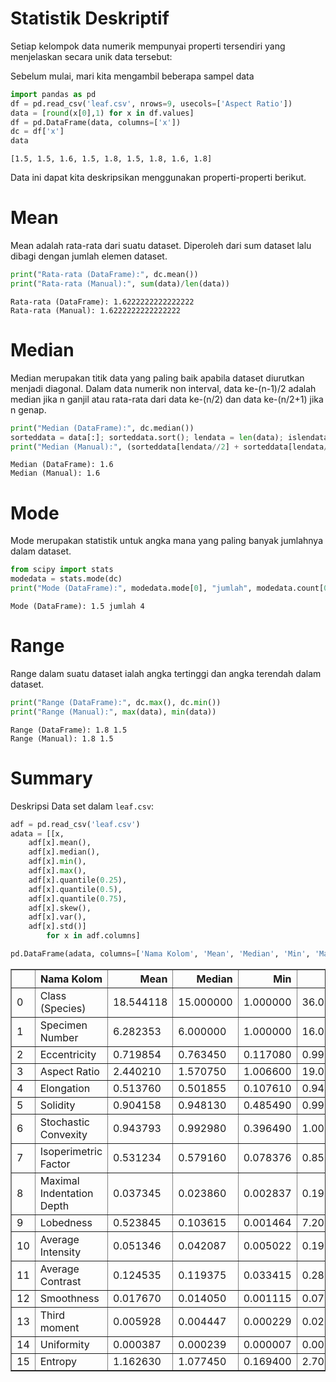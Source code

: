 # Statistik Deskriptif

Setiap kelompok data numerik mempunyai properti tersendiri yang menjelaskan secara unik data tersebut:

Sebelum mulai, mari kita mengambil beberapa sampel data


```python
import pandas as pd
df = pd.read_csv('leaf.csv', nrows=9, usecols=['Aspect Ratio'])
data = [round(x[0],1) for x in df.values]
df = pd.DataFrame(data, columns=['x'])
dc = df['x']
data
```




    [1.5, 1.5, 1.6, 1.5, 1.8, 1.5, 1.8, 1.6, 1.8]



Data ini dapat kita deskripsikan menggunakan properti-properti berikut.

# Mean

Mean adalah rata-rata dari suatu dataset. Diperoleh dari sum dataset lalu dibagi dengan jumlah elemen dataset.


```python
print("Rata-rata (DataFrame):", dc.mean())
print("Rata-rata (Manual):", sum(data)/len(data))
```

    Rata-rata (DataFrame): 1.6222222222222222
    Rata-rata (Manual): 1.6222222222222222
    

# Median

Median merupakan titik data yang paling baik apabila dataset diurutkan menjadi diagonal. Dalam data numerik non interval, data ke-(n-1)/2 adalah median jika n ganjil atau rata-rata dari data ke-(n/2) dan data ke-(n/2+1) jika n genap.


```python
print("Median (DataFrame):", dc.median())
sorteddata = data[:]; sorteddata.sort(); lendata = len(data); islendataeven = lendata % 2 == 0
print("Median (Manual):", (sorteddata[lendata//2] + sorteddata[lendata//2+1]) if islendataeven else sorteddata[(lendata-1)//2])
```

    Median (DataFrame): 1.6
    Median (Manual): 1.6
    

# Mode

Mode merupakan statistik untuk angka mana yang paling banyak jumlahnya dalam dataset.


```python
from scipy import stats
modedata = stats.mode(dc)
print("Mode (DataFrame):", modedata.mode[0], "jumlah", modedata.count[0])
```

    Mode (DataFrame): 1.5 jumlah 4
    

# Range
Range dalam suatu dataset ialah angka tertinggi dan angka terendah dalam dataset.


```python
print("Range (DataFrame):", dc.max(), dc.min())
print("Range (Manual):", max(data), min(data))
```

    Range (DataFrame): 1.8 1.5
    Range (Manual): 1.8 1.5
    

# Summary

Deskripsi Data set dalam `leaf.csv`:


```python
adf = pd.read_csv('leaf.csv')
adata = [[x, 
    adf[x].mean(), 
    adf[x].median(), 
    adf[x].min(), 
    adf[x].max(),
    adf[x].quantile(0.25),
    adf[x].quantile(0.5), 
    adf[x].quantile(0.75),
    adf[x].skew(),
    adf[x].var(),
    adf[x].std()] 
        for x in adf.columns]

pd.DataFrame(adata, columns=['Nama Kolom', 'Mean', 'Median', 'Min', 'Max', 'Q1', 'Q2', 'Q3', 'Skew', 'Var', 'Std'])
```




<div>
<style scoped>
    .dataframe tbody tr th:only-of-type {
        vertical-align: middle;
    }

    .dataframe tbody tr th {
        vertical-align: top;
    }

    .dataframe thead th {
        text-align: right;
    }
</style>
<table border="1" class="dataframe">
  <thead>
    <tr style="text-align: right;">
      <th></th>
      <th>Nama Kolom</th>
      <th>Mean</th>
      <th>Median</th>
      <th>Min</th>
      <th>Max</th>
      <th>Q1</th>
      <th>Q2</th>
      <th>Q3</th>
      <th>Skew</th>
      <th>Var</th>
      <th>Std</th>
    </tr>
  </thead>
  <tbody>
    <tr>
      <td>0</td>
      <td>Class (Species)</td>
      <td>18.544118</td>
      <td>15.000000</td>
      <td>1.000000</td>
      <td>36.000000</td>
      <td>9.000000</td>
      <td>15.000000</td>
      <td>29.000000</td>
      <td>0.006848</td>
      <td>1.243786e+02</td>
      <td>11.152514</td>
    </tr>
    <tr>
      <td>1</td>
      <td>Specimen Number</td>
      <td>6.282353</td>
      <td>6.000000</td>
      <td>1.000000</td>
      <td>16.000000</td>
      <td>3.000000</td>
      <td>6.000000</td>
      <td>9.000000</td>
      <td>0.199752</td>
      <td>1.199084e+01</td>
      <td>3.462779</td>
    </tr>
    <tr>
      <td>2</td>
      <td>Eccentricity</td>
      <td>0.719854</td>
      <td>0.763450</td>
      <td>0.117080</td>
      <td>0.998710</td>
      <td>0.550622</td>
      <td>0.763450</td>
      <td>0.895097</td>
      <td>-0.559982</td>
      <td>4.339350e-02</td>
      <td>0.208311</td>
    </tr>
    <tr>
      <td>3</td>
      <td>Aspect Ratio</td>
      <td>2.440210</td>
      <td>1.570750</td>
      <td>1.006600</td>
      <td>19.038000</td>
      <td>1.211300</td>
      <td>1.570750</td>
      <td>2.343100</td>
      <td>3.325116</td>
      <td>6.755023e+00</td>
      <td>2.599043</td>
    </tr>
    <tr>
      <td>4</td>
      <td>Elongation</td>
      <td>0.513760</td>
      <td>0.501855</td>
      <td>0.107610</td>
      <td>0.948340</td>
      <td>0.349623</td>
      <td>0.501855</td>
      <td>0.633373</td>
      <td>0.337896</td>
      <td>3.825269e-02</td>
      <td>0.195583</td>
    </tr>
    <tr>
      <td>5</td>
      <td>Solidity</td>
      <td>0.904158</td>
      <td>0.948130</td>
      <td>0.485490</td>
      <td>0.993880</td>
      <td>0.890667</td>
      <td>0.948130</td>
      <td>0.976897</td>
      <td>-2.061296</td>
      <td>1.314213e-02</td>
      <td>0.114639</td>
    </tr>
    <tr>
      <td>6</td>
      <td>Stochastic Convexity</td>
      <td>0.943793</td>
      <td>0.992980</td>
      <td>0.396490</td>
      <td>1.000000</td>
      <td>0.966230</td>
      <td>0.992980</td>
      <td>1.000000</td>
      <td>-2.633235</td>
      <td>1.323571e-02</td>
      <td>0.115047</td>
    </tr>
    <tr>
      <td>7</td>
      <td>Isoperimetric Factor</td>
      <td>0.531234</td>
      <td>0.579160</td>
      <td>0.078376</td>
      <td>0.858160</td>
      <td>0.346818</td>
      <td>0.579160</td>
      <td>0.700712</td>
      <td>-0.476601</td>
      <td>4.731998e-02</td>
      <td>0.217532</td>
    </tr>
    <tr>
      <td>8</td>
      <td>Maximal Indentation Depth</td>
      <td>0.037345</td>
      <td>0.023860</td>
      <td>0.002837</td>
      <td>0.198980</td>
      <td>0.009521</td>
      <td>0.023860</td>
      <td>0.047834</td>
      <td>1.707126</td>
      <td>1.488024e-03</td>
      <td>0.038575</td>
    </tr>
    <tr>
      <td>9</td>
      <td>Lobedness</td>
      <td>0.523845</td>
      <td>0.103615</td>
      <td>0.001464</td>
      <td>7.206200</td>
      <td>0.016500</td>
      <td>0.103615</td>
      <td>0.416433</td>
      <td>3.116157</td>
      <td>1.080850e+00</td>
      <td>1.039639</td>
    </tr>
    <tr>
      <td>10</td>
      <td>Average Intensity</td>
      <td>0.051346</td>
      <td>0.042087</td>
      <td>0.005022</td>
      <td>0.190670</td>
      <td>0.022843</td>
      <td>0.042087</td>
      <td>0.073046</td>
      <td>0.939266</td>
      <td>1.293475e-03</td>
      <td>0.035965</td>
    </tr>
    <tr>
      <td>11</td>
      <td>Average Contrast</td>
      <td>0.124535</td>
      <td>0.119375</td>
      <td>0.033415</td>
      <td>0.280810</td>
      <td>0.083362</td>
      <td>0.119375</td>
      <td>0.163795</td>
      <td>0.465029</td>
      <td>2.689420e-03</td>
      <td>0.051860</td>
    </tr>
    <tr>
      <td>12</td>
      <td>Smoothness</td>
      <td>0.017670</td>
      <td>0.014050</td>
      <td>0.001115</td>
      <td>0.073089</td>
      <td>0.006901</td>
      <td>0.014050</td>
      <td>0.026127</td>
      <td>1.213389</td>
      <td>1.892013e-04</td>
      <td>0.013755</td>
    </tr>
    <tr>
      <td>13</td>
      <td>Third moment</td>
      <td>0.005928</td>
      <td>0.004447</td>
      <td>0.000229</td>
      <td>0.029786</td>
      <td>0.002080</td>
      <td>0.004447</td>
      <td>0.008307</td>
      <td>1.780473</td>
      <td>2.802772e-05</td>
      <td>0.005294</td>
    </tr>
    <tr>
      <td>14</td>
      <td>Uniformity</td>
      <td>0.000387</td>
      <td>0.000239</td>
      <td>0.000007</td>
      <td>0.002936</td>
      <td>0.000102</td>
      <td>0.000239</td>
      <td>0.000516</td>
      <td>2.125278</td>
      <td>1.861405e-07</td>
      <td>0.000431</td>
    </tr>
    <tr>
      <td>15</td>
      <td>Entropy</td>
      <td>1.162630</td>
      <td>1.077450</td>
      <td>0.169400</td>
      <td>2.708500</td>
      <td>0.718900</td>
      <td>1.077450</td>
      <td>1.554575</td>
      <td>0.490110</td>
      <td>3.420539e-01</td>
      <td>0.584854</td>
    </tr>
  </tbody>
</table>
</div>




```python

```
